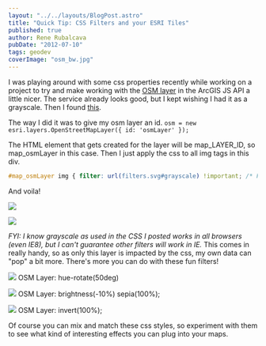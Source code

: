 ```yaml
---
layout: "../../layouts/BlogPost.astro"
title: "Quick Tip: CSS Filters and your ESRI Tiles"
published: true
author: Rene Rubalcava
pubDate: "2012-07-10"
tags: geodev
coverImage: "osm_bw.jpg"
---
```


I was playing around with some css properties recently while working on a project to try and make working with the [OSM layer](http://help.arcgis.com/EN/webapi/javascript/arcgis/help/jsapi/openstreetmaplayer.htm) in the ArcGIS JS API a little nicer. The service already looks good, but I kept wishing I had it as a grayscale. Then I found [this](http://snipplr.com/view/63328).

The way I did it was to give my osm layer an id. `osm = new esri.layers.OpenStreetMapLayer({ id: 'osmLayer' });`

The HTML element that gets created for the layer will be map_LAYER_ID, so map_osmLayer in this case. Then I just apply the css to all img tags in this div.

```css
#map_osmLayer img { filter: url(filters.svg#grayscale) !important; /* Firefox 3.5+ */ filter: gray !important; /* IE5+ */ -webkit-filter: grayscale(1) !important; /* Webkit Nightlies & Chrome Canary */ }`
```

And voila!

![](images/osm_color.jpg)

![](images/osm_bw.jpg)

_FYI: I know grayscale as used in the CSS I posted works in all browsers (even IE8), but I can't guarantee other filters will work in IE._ This comes in really handy, so as only this layer is impacted by the css, my own data can "pop" a bit more. There's more you can do with these fun filters!

![](images/osm_hue_50.jpg) OSM Layer: hue-rotate(50deg)

![](images/osm_bright_sepia.jpg) OSM Layer: brightness(-10%) sepia(100%);

![](images/osm_invert.jpg) OSM Layer: invert(100%);

Of course you can mix and match these css styles, so experiment with them to see what kind of interesting effects you can plug into your maps.
